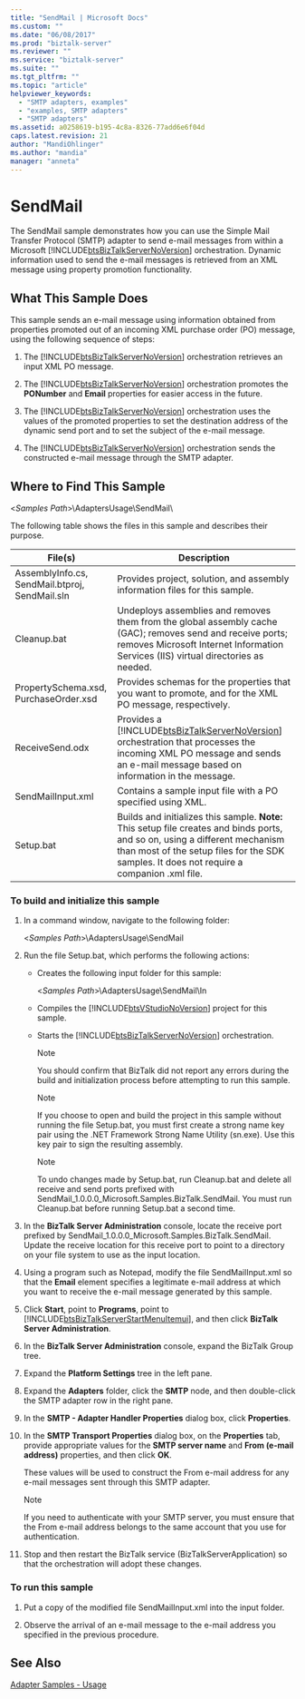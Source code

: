 ```yaml
---
title: "SendMail | Microsoft Docs"
ms.custom: ""
ms.date: "06/08/2017"
ms.prod: "biztalk-server"
ms.reviewer: ""
ms.service: "biztalk-server"
ms.suite: ""
ms.tgt_pltfrm: ""
ms.topic: "article"
helpviewer_keywords: 
  - "SMTP adapters, examples"
  - "examples, SMTP adapters"
  - "SMTP adapters"
ms.assetid: a0258619-b195-4c8a-8326-77add6e6f04d
caps.latest.revision: 21
author: "MandiOhlinger"
ms.author: "mandia"
manager: "anneta"
---
```

# SendMail
The SendMail sample demonstrates how you can use the Simple Mail Transfer Protocol (SMTP) adapter to send e-mail messages from within a Microsoft [!INCLUDE[btsBizTalkServerNoVersion](../includes/btsbiztalkservernoversion-md.md)] orchestration. Dynamic information used to send the e-mail messages is retrieved from an XML message using property promotion functionality.  
  
## What This Sample Does  
 This sample sends an e-mail message using information obtained from properties promoted out of an incoming XML purchase order (PO) message, using the following sequence of steps:  
  
1.  The [!INCLUDE[btsBizTalkServerNoVersion](../includes/btsbiztalkservernoversion-md.md)] orchestration retrieves an input XML PO message.  
  
2.  The [!INCLUDE[btsBizTalkServerNoVersion](../includes/btsbiztalkservernoversion-md.md)] orchestration promotes the **PONumber** and **Email** properties for easier access in the future.  
  
3.  The [!INCLUDE[btsBizTalkServerNoVersion](../includes/btsbiztalkservernoversion-md.md)] orchestration uses the values of the promoted properties to set the destination address of the dynamic send port and to set the subject of the e-mail message.  
  
4.  The [!INCLUDE[btsBizTalkServerNoVersion](../includes/btsbiztalkservernoversion-md.md)] orchestration sends the constructed e-mail message through the SMTP adapter.  
  
## Where to Find This Sample  
 \<*Samples Path*>\AdaptersUsage\SendMail\  
  
 The following table shows the files in this sample and describes their purpose.  
  
|File(s)|Description|  
|---------------|-----------------|  
|AssemblyInfo.cs, SendMail.btproj, SendMail.sln|Provides project, solution, and assembly information files for this sample.|  
|Cleanup.bat|Undeploys assemblies and removes them from the global assembly cache (GAC); removes send and receive ports; removes Microsoft Internet Information Services (IIS) virtual directories as needed.|  
|PropertySchema.xsd, PurchaseOrder.xsd|Provides schemas for the properties that you want to promote, and for the XML PO message, respectively.|  
|ReceiveSend.odx|Provides a [!INCLUDE[btsBizTalkServerNoVersion](../includes/btsbiztalkservernoversion-md.md)] orchestration that processes the incoming XML PO message and sends an e-mail message based on information in the message.|  
|SendMailInput.xml|Contains a sample input file with a PO specified using XML.|  
|Setup.bat|Builds and initializes this sample. **Note:**  This setup file creates and binds ports, and so on, using a different mechanism than most of the setup files for the SDK samples. It does not require a companion .xml file.|  
  
### To build and initialize this sample  
  
1.  In a command window, navigate to the following folder:  
  
     \<*Samples Path*>\AdaptersUsage\SendMail  
  
2.  Run the file Setup.bat, which performs the following actions:  
  
    -   Creates the following input folder for this sample:  
  
         \<*Samples Path*>\AdaptersUsage\SendMail\In  
  
    -   Compiles the [!INCLUDE[btsVStudioNoVersion](../includes/btsvstudionoversion-md.md)] project for this sample.  
  
    -   Starts the [!INCLUDE[btsBizTalkServerNoVersion](../includes/btsbiztalkservernoversion-md.md)] orchestration.  
  
        > [!NOTE]
        >  You should confirm that BizTalk did not report any errors during the build and initialization process before attempting to run this sample.  
  
        > [!NOTE]
        >  If you choose to open and build the project in this sample without running the file Setup.bat, you must first create a strong name key pair using the .NET Framework Strong Name Utility (sn.exe). Use this key pair to sign the resulting assembly.  
  
        > [!NOTE]
        >  To undo changes made by Setup.bat, run Cleanup.bat and delete all receive and send ports prefixed with SendMail_1.0.0.0_Microsoft.Samples.BizTalk.SendMail. You must run Cleanup.bat before running Setup.bat a second time.  
  
3.  In the **BizTalk Server Administration** console, locate the receive port prefixed by SendMail_1.0.0.0_Microsoft.Samples.BizTalk.SendMail. Update the receive location for this receive port to point to a directory on your file system to use as the input location.  
  
4.  Using a program such as Notepad, modify the file SendMailInput.xml so that the **Email** element specifies a legitimate e-mail address at which you want to receive the e-mail message generated by this sample.  
  
5.  Click **Start**, point to **Programs**, point to [!INCLUDE[btsBizTalkServerStartMenuItemui](../includes/btsbiztalkserverstartmenuitemui-md.md)], and then click **BizTalk Server Administration**.  
  
6.  In the **BizTalk Server Administration** console, expand the BizTalk Group tree.  
  
7.  Expand the **Platform Settings** tree in the left pane.  
  
8.  Expand the **Adapters** folder, click the **SMTP** node, and then double-click the SMTP adapter row in the right pane.  
  
9. In the **SMTP - Adapter Handler Properties** dialog box, click **Properties**.  
  
10. In the **SMTP Transport Properties** dialog box, on the **Properties** tab, provide appropriate values for the **SMTP server name** and **From (e-mail address)** properties, and then click **OK**.  
  
     These values will be used to construct the From e-mail address for any e-mail messages sent through this SMTP adapter.  
  
    > [!NOTE]
    >  If you need to authenticate with your SMTP server, you must ensure that the From e-mail address belongs to the same account that you use for authentication.  
  
11. Stop and then restart the BizTalk service (BizTalkServerApplication) so that the orchestration will adopt these changes.  
  
### To run this sample  
  
1.  Put a copy of the modified file SendMailInput.xml into the input folder.  
  
2.  Observe the arrival of an e-mail message to the e-mail address you specified in the previous procedure.  
  
## See Also  
 [Adapter Samples - Usage](../core/adapter-samples-usage.md)